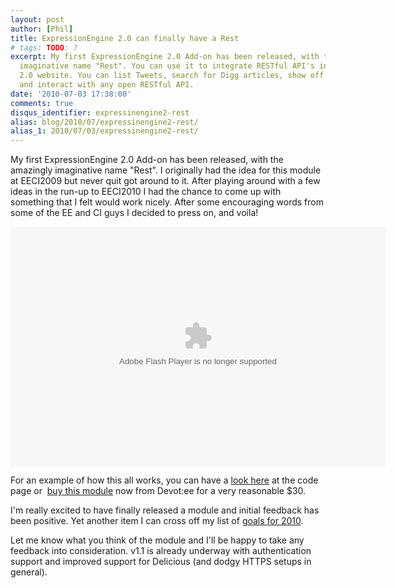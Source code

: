 ```yaml
---
layout: post
author: [Phil]
title: ExpressionEngine 2.0 can finally have a Rest
# tags: TODO: ? 
excerpt: My first ExpressionEngine 2.0 Add-on has been released, with the amazingly
  imaginative name "Rest". You can use it to integrate RESTful API's into your ExpressionEngine
  2.0 website. You can list Tweets, search for Digg articles, show off Flickr photographs
  and interact with any open RESTful API.
date: '2010-07-03 17:38:00'
comments: true
disqus_identifier: expressinengine2-rest
alias: blog/2010/07/expressinengine2-rest/
alias_1: 2010/07/03/expressinengine2-rest/
---
```


My first ExpressionEngine 2.0 Add-on has been released, with the amazingly imaginative name "Rest". I originally had the idea for this module at EECI2009 but never quit got around to it. After playing around with a few ideas in the run-up to EECI2010 I had the chance to come up with something that I felt would work nicely. After some encouraging words from some of the EE and CI guys I decided to press on, and voila!

<object style="display: block; margin-left: auto; margin-right: auto;" classid="clsid:d27cdb6e-ae6d-11cf-96b8-444553540000" width="600" height="383" codebase="http://download.macromedia.com/pub/shockwave/cabs/flash/swflash.cab#version=6,0,40,0">
<param name="loop" value="false">
<param name="quality" value="high">
<param name="src" value="http://blip.tv/play/g7lmgerREgA.m4v">
<embed style="display: block; margin-left: auto; margin-right: auto;" width="600" height="383" src="http://blip.tv/play/g7lmgerREgA.m4v" loop="false" quality="high" type="application/x-shockwave-flash"></embed>
</object>

For an example of how this all works, you can have a [look here]({page_url(24)} "ExpressionEngine 2.0: Rest") at the code page or  [buy this module](http://devot-ee.com/addons/rest/) now from Devot:ee for a very reasonable $30.

I'm really excited to have finally released a module and initial feedback has been positive. Yet another item I can cross off my list of [goals for 2010]({page_url(17)} "Goals").

Let me know what you think of the module and I'll be happy to take any feedback into consideration. v1.1 is already underway with authentication support and improved support for Delicious (and dodgy HTTPS setups in general).
